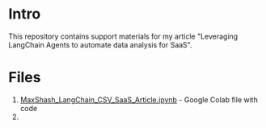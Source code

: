 # Intro
This repository contains support materials for my article "Leveraging LangChain Agents to automate data analysis for SaaS".

# Files
1. [MaxShash_LangChain_CSV_SaaS_Article.ipynb](https://github.com/maxshash/langchain-agents-data-analysis-saas-article/blob/main/) - Google Colab file with code
2. 
